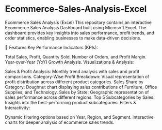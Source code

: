 # Ecommerce-Sales-Analysis-Excel
Ecommerce Sales Analysis (Excel) This repository contains an interactive Ecommerce Sales Analysis Dashboard built using Microsoft Excel. The dashboard provides key insights into sales performance, profit trends, and order statistics, enabling businesses to make data-driven decisions.

🚀 Features
Key Performance Indicators (KPIs):

Total Sales, Profit, Quantity Sold, Number of Orders, and Profit Margin.
Year-over-Year (YoY) Growth Analysis.
Visualizations & Analysis:

Sales & Profit Analysis: Monthly trend analysis with sales and profit comparisons.
Category-Wise Profit Breakdown: Visual representation of profit distribution across different product categories.
Sales Share by Category: Doughnut chart displaying sales contributions of Furniture, Office Supplies, and Technology.
Sales by State: Geographic representation of sales performance across different regions.
Top 5 Subcategories by Sales: Insights into the best-performing product subcategories.
Filters & Interactivity:

Dynamic filtering options based on Year, Region, and Segment.
Interactive charts for deeper analysis of ecommerce sales trends.
